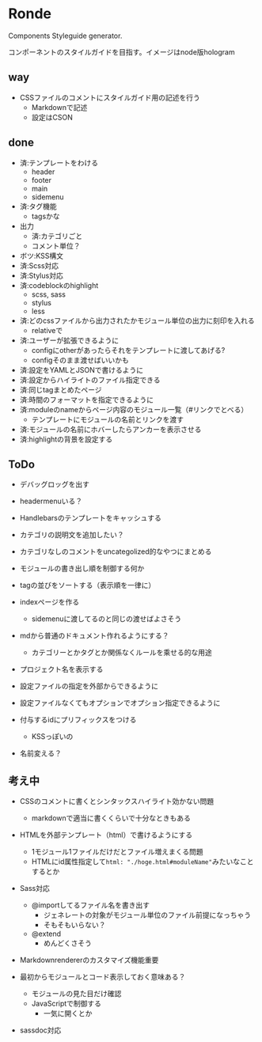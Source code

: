 # Ronde

Components Styleguide generator.

コンポーネントのスタイルガイドを目指す。イメージはnode版hologram

## way

* CSSファイルのコメントにスタイルガイド用の記述を行う
  * Markdownで記述
  * 設定はCSON

## done

* 済:テンプレートをわける
  * header
  * footer
  * main
  * sidemenu
* 済:タグ機能
  * tagsかな
* 出力
  * 済:カテゴリごと
  * コメント単位？
* ボツ:KSS構文
* 済:Scss対応
* 済:Stylus対応
* 済:codeblockのhighlight
  * scss, sass
  * stylus
  * less
* 済:どのcssファイルから出力されたかモジュール単位の出力に刻印を入れる
  * relativeで
* 済:ユーザーが拡張できるように
  * configにotherがあったらそれをテンプレートに渡してあげる?
  * configそのまま渡せばいいかも
* 済:設定をYAMLとJSONで書けるように
* 済:設定からハイライトのファイル指定できる
* 済:同じtagまとめたページ
* 済:時間のフォーマットを指定できるように
* 済:moduleのnameからページ内容のモジュール一覧（#リンクでとべる）
  * テンプレートにモジュールの名前とリンクを渡す
* 済:モジュールの名前にホバーしたらアンカーを表示させる
* 済:highlightの背景を設定する

## ToDo

* デバッグロッグを出す
* headermenuいる？
* Handlebarsのテンプレートをキャッシュする
* カテゴリの説明文を追加したい？
* カテゴリなしのコメントをuncategolized的なやつにまとめる
* モジュールの書き出し順を制御する何か
* tagの並びをソートする（表示順を一律に）

* indexページを作る
  * sidemenuに渡してるのと同じの渡せばよさそう

* mdから普通のドキュメント作れるようにする？
  * カテゴリーとかタグとか関係なくルールを乘せる的な用途


* プロジェクト名を表示する
* 設定ファイルの指定を外部からできるように
* 設定ファイルなくてもオプションでオプション指定できるように
* 付与するidにプリフィックスをつける
  * KSSっぽいの
* 名前変える？


## 考え中

* CSSのコメントに書くとシンタックスハイライト効かない問題
  * markdownで適当に書くくらいで十分なときもある
* HTMLを外部テンプレート（html）で書けるようにする
  * 1モジュール1ファイルだけだとファイル増えまくる問題
  * HTMLにid属性指定して`html: "./hoge.html#moduleName"`みたいなことするとか
* Sass対応
  * @importしてるファイル名を書き出す
    * ジェネレートの対象がモジュール単位のファイル前提になっちゃう
    * そもそもいらない？
  * @extend
    * めんどくさそう
  
* Markdownrendererのカスタマイズ機能重要
* 最初からモジュールとコード表示しておく意味ある？
    * モジュールの見た目だけ確認
    * JavaScriptで制御する
      * 一気に開くとか
* sassdoc対応
